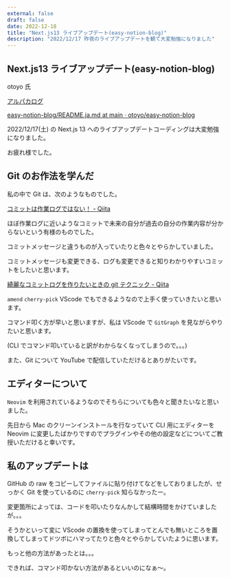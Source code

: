 ```yaml
---
external: false
draft: false
date: 2022-12-18
title: "Next.js13 ライブアップデート(easy-notion-blog)"
description: "2022/12/17 昨夜のライブアップデートを観て大変勉強になりました"
---
```


## Next.js13 ライブアップデート(easy-notion-blog)

otoyo 氏

[アルパカログ](https://alpacat.com/)

[easy-notion-blog/README.ja.md at main · otoyo/easy-notion-blog](https://github.com/otoyo/easy-notion-blog/blob/main/README.ja.md)

2022/12/17(土) の Next.js 13 へのライブアップデートコーディングは大変勉強になりました。

お疲れ様でした。

## Git のお作法を学んだ

私の中で Git は、次のようなものでした。

[コミットは作業ログではない！ - Qiita](https://qiita.com/suzuki-hoge/items/cc91877ce69527ced692)

ほぼ作業ログに近いようなコミットで未来の自分が過去の自分の作業内容が分からないという有様のものでした。

コミットメッセージと違うものが入っていたりと色々とやらかしていました。

コミットメッセージも変更できる、ログも変更できると知りわかりやすいコミットをしたいと思います。

[綺麗なコミットログを作りたいときの git テクニック - Qiita](https://qiita.com/getty104/items/a9b56f30744dfe52a05f)

`amend` `cherry-pick` VScode でもできるようなので上手く使っていきたいと思います。

コマンド叩く方が早いと思いますが、私は VScode で `GitGraph` を見ながらやりたいと思います。

(CLI でコマンド叩いていると訳がわからなくなってしまうので。。。)

また、Git について YouTube で配信していただけるとありがたいです。

## エディターについて

`Neovim` を利用されているようなのでそちらについても色々と聞きたいなと思いました。

先日から Mac のクリーンインストールを行なっていて CLI 用にエディターを Neovim に変更したばかりですのでプラグインやその他の設定などについてご教授いただけると幸いです。

## 私のアップデートは

GitHub の raw をコピーしてファイルに貼り付けてなどをしておりましたが、せっかく Git を使っているのに `cherry-pick` 知らなかったー。

変更箇所によっては、コードを叩いたりなんかして結構時間をかけていましたが。。。

そうかといって変に VScode の置換を使ってしまってとんでも無いところを置換してしまってドツボにハマってたりと色々とやらかしていたように思います。

もっと他の方法があったとは。。。

できれば、コマンド叩かない方法があるといいのになぁ〜。
